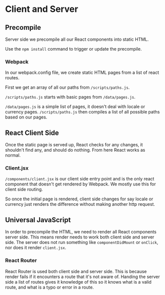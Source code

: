 # Client and Server

## Precompile

Server side we precompile all our React components into static HTML.

Use the `npm install` command to trigger or update the precompile.

### Webpack

In our webpack.config file, we create static HTML pages from a list of react routes.

First we get an array of all our paths from `/scripts/paths.js`.

`/scripts/paths.js` starts with basic pages from `/data/pages.js`.

`/data/pages.js` is a simple list of pages, it doesn't deal with locale or currency pages. `/scripts/paths.js` then compiles a list of all possible paths based on our pages.

## React Client Side

Once the static page is served up, React checks for any changes, it shouldn't find any, and should do nothing. From here React works as normal.

### Client.jsx

`/components/client.jsx` is our client side entry point and is the only react component that doesn't get rendered by Webpack. We mostly use this for client side routing.

So once the initial page is rendered, client side changes for say locale or currency just renders the difference without making another http request.

## Universal JavaScript

In order to precompile the HTML, we need to render all React components server side. This means render needs to work both client side and server side. The server does not run something like `componentDidMount` or `onClick`, nor does it render `client.jsx`.

### React Router

React Router is used both client side and server side. This is because render fails if it encounters a route that it's not aware of. Handing the server side a list of routes gives it knowledge of this so it knows what is a valid route, and what is a typo or error in a route.
